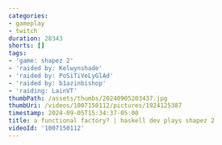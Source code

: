```yaml
---
categories:
- gameplay
- twitch
duration: 28343
shorts: []
tags:
- 'game: shapez 2'
- 'raided by: Kelwynshade'
- 'raided by: PoSiTiVeLyGlAd'
- 'raided by: b1azinbishop'
- 'raiding: LainVT'
thumbPath: /assets/thumbs/20240905203437.jpg
thumbUri: /videos/1007150112/pictures/1924125387
timestamp: 2024-09-05T15:34:37-05:00
title: a functional factory? | haskell dev plays shapez 2
videoId: '1007150112'
---
```

